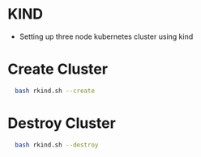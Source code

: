 # KIND

- Setting up three node kubernetes cluster using kind

# Create Cluster
```bash
  bash rkind.sh --create
 ```

 # Destroy Cluster

 ```bash
   bash rkind.sh --destroy
  ```
